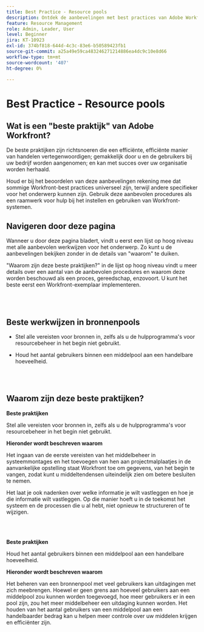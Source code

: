 ```yaml
---
title: Best Practice - Resource pools
description: Ontdek de aanbevelingen met best practices van Adobe Workfront-experts over het instellen, beheren en gebruiken van Workfront-bronnenpools.
feature: Resource Management
role: Admin, Leader, User
level: Beginner
jira: KT-10923
exl-id: 374bf818-644d-4c3c-83e6-b50589423fb1
source-git-commit: a25a49e59ca483246271214886ea4dc9c10e8d66
workflow-type: tm+mt
source-wordcount: '407'
ht-degree: 0%

---
```


# Best Practice - Resource pools

## Wat is een &quot;beste praktijk&quot; van Adobe Workfront?

De beste praktijken zijn richtsnoeren die een efficiënte, efficiënte manier van handelen vertegenwoordigen; gemakkelijk door u en de gebruikers bij uw bedrijf worden aangenomen; en kan met succes over uw organisatie worden herhaald.

Houd er bij het beoordelen van deze aanbevelingen rekening mee dat sommige Workfront-best practices universeel zijn, terwijl andere specifieker voor het onderwerp kunnen zijn. Gebruik deze aanbevolen procedures als een raamwerk voor hulp bij het instellen en gebruiken van Workfront-systemen.

## Navigeren door deze pagina

Wanneer u door deze pagina bladert, vindt u eerst een lijst op hoog niveau met alle aanbevolen werkwijzen voor het onderwerp. Zo kunt u de aanbevelingen bekijken zonder in de details van &quot;waarom&quot; te duiken.

&quot;Waarom zijn deze beste praktijken?&quot; in de lijst op hoog niveau vindt u meer details over een aantal van de aanbevolen procedures en waarom deze worden beschouwd als een proces, gereedschap, enzovoort. U kunt het beste eerst een Workfront-exemplaar implementeren.

</br>
</br>

## Beste werkwijzen in bronnenpools

* Stel alle vereisten voor bronnen in, zelfs als u de hulpprogramma&#39;s voor resourcebeheer in het begin niet gebruikt.

* Houd het aantal gebruikers binnen een middelpool aan een handelbare hoeveelheid.

</br>
</br>

## Waarom zijn deze beste praktijken?

**Beste praktijken**

Stel alle vereisten voor bronnen in, zelfs als u de hulpprogramma&#39;s voor resourcebeheer in het begin niet gebruikt.

**Hieronder wordt beschreven waarom**

Het ingaan van de eerste vereisten van het middelbeheer in systeemmontages en het toevoegen van hen aan projectmalplaatjes in de aanvankelijke opstelling staat Workfront toe om gegevens, van het begin te vangen, zodat kunt u middeltendensen uiteindelijk zien om betere besluiten te nemen.

Het laat je ook nadenken over welke informatie je wilt vastleggen en hoe je die informatie wilt vastleggen. Op die manier hoeft u in de toekomst het systeem en de processen die u al hebt, niet opnieuw te structureren of te wijzigen.

</br>
</br>

**Beste praktijken**

Houd het aantal gebruikers binnen een middelpool aan een handelbare hoeveelheid.

**Hieronder wordt beschreven waarom**

Het beheren van een bronnenpool met veel gebruikers kan uitdagingen met zich meebrengen. Hoewel er geen grens aan hoeveel gebruikers aan een middelpool zou kunnen worden toegevoegd, hoe meer gebruikers er in een pool zijn, zou het meer middelbeheer een uitdaging kunnen worden. Het houden van het aantal gebruikers van een middelpool aan een handelbaarder bedrag kan u helpen meer controle over uw middelen krijgen en efficiënter zijn.
